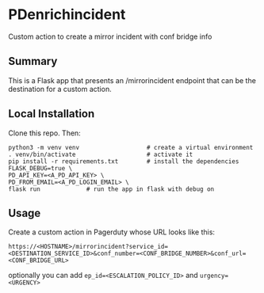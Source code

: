 # PDenrichincident
Custom action to create a mirror incident with conf bridge info

## Summary
This is a Flask app that presents an /mirrorincident endpoint that can be the destination for a custom action. 

## Local Installation
Clone this repo. Then:
```
python3 -m venv venv                   # create a virtual environment
. venv/bin/activate                    # activate it
pip install -r requirements.txt        # install the dependencies
FLASK_DEBUG=true \
PD_API_KEY=<A_PD_API_KEY> \
PD_FROM_EMAIL=<A_PD_LOGIN_EMAIL> \
flask run             # run the app in flask with debug on
```

## Usage

Create a custom action in Pagerduty whose URL looks like this:

```
https://<HOSTNAME>/mirrorincident?service_id=<DESTINATION_SERVICE_ID>&conf_number=<CONF_BRIDGE_NUMBER>&conf_url=<CONF_BRIDGE_URL>
```

optionally you can add `ep_id=<ESCALATION_POLICY_ID>` and `urgency=<URGENCY>`
